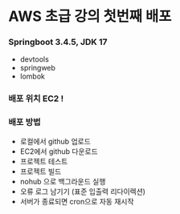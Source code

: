 # AWS 초급 강의 첫번째 배포


### Springboot 3.4.5, JDK 17
- devtools
- springweb
- lombok


### 배포 위치 EC2 !


### 배포 방법
- 로컬에서 github 업로드
- EC2에서 github 다운로드
- 프로젝트 테스트
- 프로젝트 빌드
- nohub 으로 백그라운드 실행
- 오류 로그 남기기 (표준 입출력 리다이렉션)
- 서버가 종료되면 cron으로 자동 재시작
